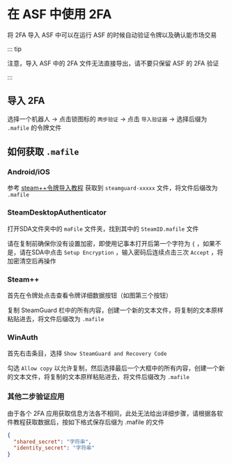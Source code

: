 # 在 ASF 中使用 2FA

将 2FA 导入 ASF 中可以在运行 ASF 的时候自动验证令牌以及确认能市场交易

::: tip

注意，导入 ASF 中的 2FA 文件无法直接导出，请不要只保留 ASF 的 2FA 验证

:::

## 导入 2FA

选择一个机器人 -> 点击锁图标的 `两步验证` -> 点击 `导入验证器` -> 选择后缀为 `.mafile` 的令牌文件

## 如何获取 `.mafile`

### Android/iOS

参考 [steam++令牌导入教程](../document/Steam%20Guard/import/android令牌.md) 获取到 `steamguard-xxxxx` 文件，将文件后缀改为 `.mafile`

### SteamDesktopAuthenticator

打开SDA文件夹中的 `maFile` 文件夹，找到其中的 `SteamID.mafile` 文件

请在复制前确保你没有设置加密，即使用记事本打开后第一个字符为 `{` ，如果不是，请在SDA中点击 `Setup Encryption` ，输入密码后连续点击三次 `Accept` ，将加密清空后再操作

### Steam++

首先在令牌处点击查看令牌详细数据按钮（如图第三个按钮）

复制 SteamGuard 栏中的所有内容，创建一个新的文本文件，将复制的文本原样粘贴进去，将文件后缀改为 `.mafile`

### WinAuth

首先右击条目，选择 `Show SteamGuard and Recovery Code`

勾选 `Allow copy` 以允许复制，然后选择最后一个大框中的所有内容，创建一个新的文本文件，将复制的文本原样粘贴进去，将文件后缀改为 `.mafile`

### 其他二步验证应用

由于各个 2FA 应用获取信息方法各不相同，此处无法给出详细步骤，请根据各软件教程获取数据后，按如下格式保存后缀为 .mafile 的文件

``` json
{
  "shared_secret": "字符串",
  "identity_secret": "字符串"
}
```
